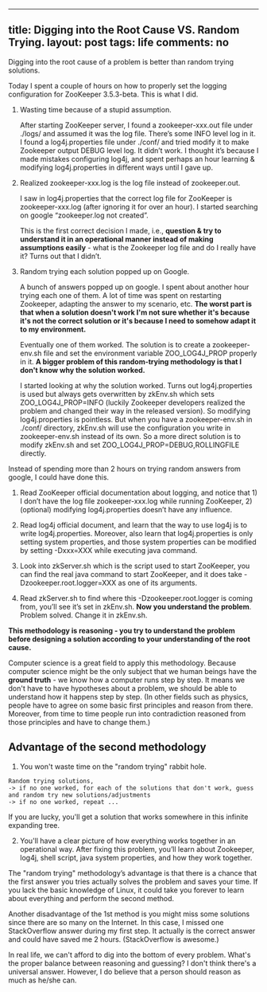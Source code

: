 

---
title: Digging into the Root Cause VS. Random Trying. 
layout: post
tags: life
comments: no
---

Digging into the root cause of a problem is better than random trying solutions. 

Today I spent a couple of hours on how to properly set the logging configuration for ZooKeeper 3.5.3-beta. This is what I did. 

1. Wasting time because of a stupid assumption.

    After starting ZooKeeper server, I found a zookeeper-xxx.out file under ./logs/ and assumed it was the log file. There’s some INFO level log in it. I found a log4j.properties file under ./conf/ and tried modify it to make Zookeeper output DEBUG level log. It didn’t work. I thought it’s because I made mistakes configuring log4j, and spent perhaps an hour learning & modifying log4j.properties in different ways until I gave up. 

2. Realized zookeeper-xxx.log is the log file instead of zookeeper.out.

    I saw in log4j.properties that the correct log file for ZooKeeper is zookeeper-xxx.log (after ignoring it for over an hour). I started searching on google “zookeeper.log not created”. 

    This is the first correct decision I made, i.e., **question & try to understand it in an operational manner instead of making assumptions easily** - what is the Zookeeper log file and do I really have it? Turns out that I didn’t. 

3. Random trying each solution popped up on Google. 

    A bunch of answers popped up on google. I spent about another hour trying each one of them. A lot of time was spent on restarting Zookeeper, adapting the answer to my scenario, etc. **The worst part is that when a solution doesn't work I'm not sure whether it's because it's not the correct solution or it's because I need to somehow adapt it to my environment.** 

    Eventually one of them worked. The solution is to create a zookeeper-env.sh file and set the environment variable ZOO_LOG4J_PROP properly in it. **A bigger problem of this random-trying methodology is that I don't know why the solution worked.**

    I started looking at why the solution worked. Turns out log4j.properties is used but always gets overwritten by zkEnv.sh which sets ZOO_LOG4J_PROP=INFO (luckily Zookeeper developers realized the problem and changed their way in the released version). So modifying log4j.properties is pointless. But when you have a zookeeper-env.sh in ./conf/ directory, zkEnv.sh will use the configuration you write in zookeeper-env.sh instead of its own. So a more direct solution is to modify zkEnv.sh and set ZOO_LOG4J_PROP=DEBUG,ROLLINGFILE directly. 

Instead of spending more than 2 hours on trying random answers from google, I could have done this. 

1. Read ZooKeeper official documentation about logging, and notice that 1) I don’t have the log file zookeeper-xxx.log while running ZooKeeper, 2) (optional) modifying log4j.properties doesn’t have any influence. 

2. Read log4j official document, and learn that the way to use log4j is to write log4j.properties. Moreover, also learn that log4j.properties is only setting system properties, and those system properties can be modified by setting -Dxxx=XXX while executing java command. 

3. Look into zkServer.sh which is the script used to start ZooKeeper, you can find the real java command to start ZooKeeper, and it does take -Dzookeeper.root.logger=XXX as one of its arguments. 

4. Read zkServer.sh to find where this -Dzookeeper.root.logger is coming from, you’ll see it’s set in zkEnv.sh. **Now you understand the problem**. Problem solved. Change it in zkEnv.sh. 

**This methodology is reasoning - you try to understand the problem before designing a solution according to your understanding of the root cause.** 

Computer science is a great field to apply this methodology. Because computer science might be the only subject that we human beings have the **ground truth** - we know how a computer runs step by step. It means we don't have to have hypotheses about a problem, we should be able to understand how it happens step by step. (In other fields such as physics, people have to agree on some basic first principles and reason from there. Moreover, from time to time people run into contradiction reasoned from those principles and have to change them.)

## Advantage of the second methodology 

1. You won't waste time on the "random trying" rabbit hole. 

```
Random trying solutions, 
-> if no one worked, for each of the solutions that don't work, guess and random try new solutions/adjustments
-> if no one worked, repeat ... 
```
If you are lucky, you'll get a solution that works somewhere in this infinite expanding tree.

2. You'll have a clear picture of how everything works together in an operational way. After fixing this problem, you’ll learn about Zookeeper, log4j, shell script, java system properties, and how they work together. 


The "random trying" methodology’s advantage is that there is a chance that the first answer you tries actually solves the problem and saves your time. If you lack the basic knowledge of Linux, it could take you forever to learn about everything and perform the second method. 

Another disadvantage of the 1st method is you might miss some solutions since there are so many on the Internet. In this case, I missed one StackOverflow answer during my first step. It actually is the correct answer and could have saved me 2 hours. (StackOverflow is awesome.)

In real life, we can't afford to dig into the bottom of every problem. What's the proper balance between reasoning and guessing? I don't think there's a universal answer. However, I do believe that a person should reason as much as he/she can. 
